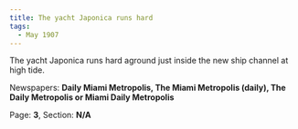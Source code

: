 ```yaml
---  
title: The yacht Japonica runs hard  
tags:  
  - May 1907  
---  
```

  
The yacht Japonica runs hard aground just inside the new ship channel at high tide.  
  
Newspapers: **Daily Miami Metropolis, The Miami Metropolis (daily), The Daily Metropolis or Miami Daily Metropolis**  
  
Page: **3**, Section: **N/A** 

